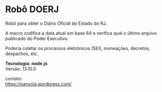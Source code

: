 # Robô DOERJ
Robô para obter o Diário Oficial do Estado do RJ. 

A macro codifica a data atual em base 64 e verifica qual o último arquivo publicado do Poder Executivo.

Poderia coletar os processos eletrônicos (SEI), nomeações, decretos, despachos, etc.

<b> Tecnologia: node.js </b>
<br />Versão: 13.10.0


contato:<br />
https://panxola.wordpress.com/
